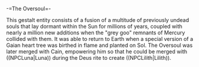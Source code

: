-=The Oversoul=-

This gestalt entity consists of a fusion of a multitude of previously undead souls that lay dormant within the Sun for millions of years, coupled with nearly a million new additions when the &quot;grey goo&quot; remnants of Mercury collided with them. It was able to return to Earth when a special version of a Gaian heart tree was birthed in flame and planted on Sol. The Oversoul was later merged with Cain, empowering him so that he could be merged with ((NPCLuna|Luna)) during the Deus rite to create ((NPCLilith|Lilith)).
